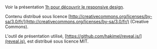 Voir la présentation [1h pour découvrir le responsive design](http://silently.github.io/responsive).

Contenu distribué sous licence [http://creativecommons.org/licenses/by-sa/3.0/fr/](http://creativecommons.org/licenses/by-sa/3.0/fr/) (Creative Commons).

L'outil de présentation utilisé, [https://github.com/hakimel/reveal.js/](reveal.js), est distribué sous licence MIT.